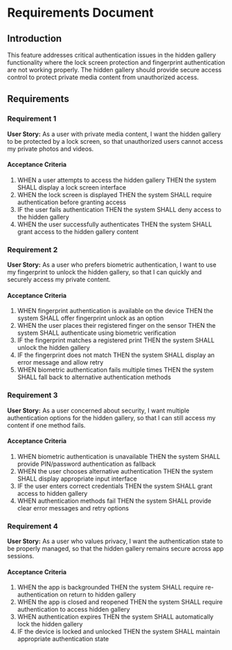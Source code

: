 # Requirements Document

## Introduction

This feature addresses critical authentication issues in the hidden gallery functionality where the lock screen protection and fingerprint authentication are not working properly. The hidden gallery should provide secure access control to protect private media content from unauthorized access.

## Requirements

### Requirement 1

**User Story:** As a user with private media content, I want the hidden gallery to be protected by a lock screen, so that unauthorized users cannot access my private photos and videos.

#### Acceptance Criteria

1. WHEN a user attempts to access the hidden gallery THEN the system SHALL display a lock screen interface
2. WHEN the lock screen is displayed THEN the system SHALL require authentication before granting access
3. IF the user fails authentication THEN the system SHALL deny access to the hidden gallery
4. WHEN the user successfully authenticates THEN the system SHALL grant access to the hidden gallery content

### Requirement 2

**User Story:** As a user who prefers biometric authentication, I want to use my fingerprint to unlock the hidden gallery, so that I can quickly and securely access my private content.

#### Acceptance Criteria

1. WHEN fingerprint authentication is available on the device THEN the system SHALL offer fingerprint unlock as an option
2. WHEN the user places their registered finger on the sensor THEN the system SHALL authenticate using biometric verification
3. IF the fingerprint matches a registered print THEN the system SHALL unlock the hidden gallery
4. IF the fingerprint does not match THEN the system SHALL display an error message and allow retry
5. WHEN biometric authentication fails multiple times THEN the system SHALL fall back to alternative authentication methods

### Requirement 3

**User Story:** As a user concerned about security, I want multiple authentication options for the hidden gallery, so that I can still access my content if one method fails.

#### Acceptance Criteria

1. WHEN biometric authentication is unavailable THEN the system SHALL provide PIN/password authentication as fallback
2. WHEN the user chooses alternative authentication THEN the system SHALL display appropriate input interface
3. IF the user enters correct credentials THEN the system SHALL grant access to hidden gallery
4. WHEN authentication methods fail THEN the system SHALL provide clear error messages and retry options

### Requirement 4

**User Story:** As a user who values privacy, I want the authentication state to be properly managed, so that the hidden gallery remains secure across app sessions.

#### Acceptance Criteria

1. WHEN the app is backgrounded THEN the system SHALL require re-authentication on return to hidden gallery
2. WHEN the app is closed and reopened THEN the system SHALL require authentication to access hidden gallery
3. WHEN authentication expires THEN the system SHALL automatically lock the hidden gallery
4. IF the device is locked and unlocked THEN the system SHALL maintain appropriate authentication state